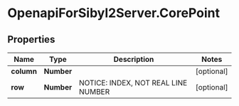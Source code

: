 # OpenapiForSibyl2Server.CorePoint

## Properties

Name | Type | Description | Notes
------------ | ------------- | ------------- | -------------
**column** | **Number** |  | [optional] 
**row** | **Number** | NOTICE: INDEX, NOT REAL LINE NUMBER | [optional] 



